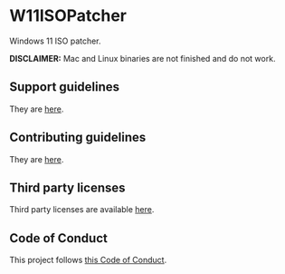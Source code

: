# W11ISOPatcher
Windows 11 ISO patcher.

**DISCLAIMER:** Mac and Linux binaries are not finished and do not work.

## Support guidelines

They are [here](/docs/supportguidelines.md).

## Contributing guidelines
They are [here](/docs/CONTRIBUTING.md).

## Third party licenses
Third party licenses are available [here](/docs/thirdpartylicenses.md).

## Code of Conduct
This project follows [this Code of Conduct](/CODE_OF_CONDUCT.md).
